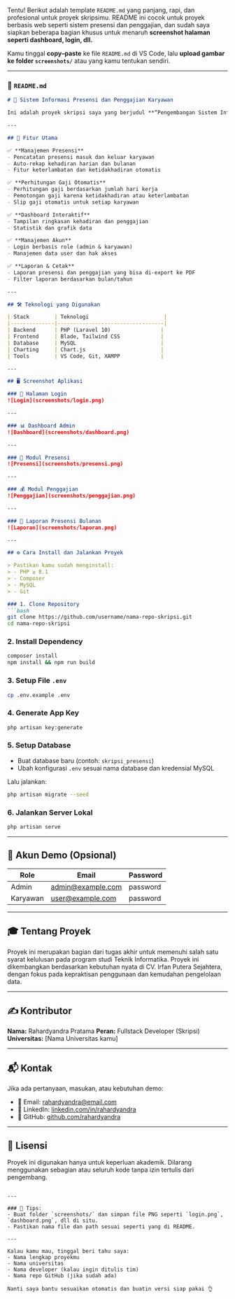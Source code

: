 Tentu! Berikut adalah template `README.md` yang panjang, rapi, dan profesional untuk proyek skripsimu. README ini cocok untuk proyek berbasis web seperti sistem presensi dan penggajian, dan sudah saya siapkan beberapa bagian khusus untuk menaruh **screenshot halaman seperti dashboard, login, dll.**

Kamu tinggal **copy–paste** ke file `README.md` di VS Code, lalu **upload gambar ke folder `screenshots/`** atau yang kamu tentukan sendiri.

---

### 📄 `README.md`

````markdown
# 💼 Sistem Informasi Presensi dan Penggajian Karyawan

Ini adalah proyek skripsi saya yang berjudul **“Pengembangan Sistem Informasi Presensi dan Penggajian Karyawan Berbasis Web di CV. Irfan Putera Sejahtera”**. Aplikasi ini bertujuan untuk mempermudah pencatatan kehadiran dan penggajian karyawan secara efisien, real-time, dan terintegrasi.

---

## 📌 Fitur Utama

✅ **Manajemen Presensi**
- Pencatatan presensi masuk dan keluar karyawan
- Auto-rekap kehadiran harian dan bulanan
- Fitur keterlambatan dan ketidakhadiran otomatis

✅ **Perhitungan Gaji Otomatis**
- Perhitungan gaji berdasarkan jumlah hari kerja
- Pemotongan gaji karena ketidakhadiran atau keterlambatan
- Slip gaji otomatis untuk setiap karyawan

✅ **Dashboard Interaktif**
- Tampilan ringkasan kehadiran dan penggajian
- Statistik dan grafik data

✅ **Manajemen Akun**
- Login berbasis role (admin & karyawan)
- Manajemen data user dan hak akses

✅ **Laporan & Cetak**
- Laporan presensi dan penggajian yang bisa di-export ke PDF
- Filter laporan berdasarkan bulan/tahun

---

## 🛠️ Teknologi yang Digunakan

| Stack        | Teknologi                        |
|--------------|----------------------------------|
| Backend      | PHP (Laravel 10)                |
| Frontend     | Blade, Tailwind CSS             |
| Database     | MySQL                           |
| Charting     | Chart.js                        |
| Tools        | VS Code, Git, XAMPP             |

---

## 🖥️ Screenshot Aplikasi

### 🔐 Halaman Login
![Login](screenshots/login.png)

---

### 📊 Dashboard Admin
![Dashboard](screenshots/dashboard.png)

---

### 📅 Modul Presensi
![Presensi](screenshots/presensi.png)

---

### 💰 Modul Penggajian
![Penggajian](screenshots/penggajian.png)

---

### 📄 Laporan Presensi Bulanan
![Laporan](screenshots/laporan.png)

---

## ⚙️ Cara Install dan Jalankan Proyek

> Pastikan kamu sudah menginstall:
> - PHP ≥ 8.1
> - Composer
> - MySQL
> - Git

### 1. Clone Repository
```bash
git clone https://github.com/username/nama-repo-skripsi.git
cd nama-repo-skripsi
````

### 2. Install Dependency

```bash
composer install
npm install && npm run build
```

### 3. Setup File `.env`

```bash
cp .env.example .env
```

### 4. Generate App Key

```bash
php artisan key:generate
```

### 5. Setup Database

* Buat database baru (contoh: `skripsi_presensi`)
* Ubah konfigurasi `.env` sesuai nama database dan kredensial MySQL

Lalu jalankan:

```bash
php artisan migrate --seed
```

### 6. Jalankan Server Lokal

```bash
php artisan serve
```

---

## 🧪 Akun Demo (Opsional)

| Role     | Email                                         | Password |
| -------- | --------------------------------------------- | -------- |
| Admin    | [admin@example.com](mailto:admin@example.com) | password |
| Karyawan | [user@example.com](mailto:user@example.com)   | password |

---

## 🎓 Tentang Proyek

Proyek ini merupakan bagian dari tugas akhir untuk memenuhi salah satu syarat kelulusan pada program studi Teknik Informatika. Proyek ini dikembangkan berdasarkan kebutuhan nyata di CV. Irfan Putera Sejahtera, dengan fokus pada kepraktisan penggunaan dan kemudahan pengelolaan data.

---

## ✍️ Kontributor

**Nama:** Rahardyandra Pratama
**Peran:** Fullstack Developer (Skripsi)
**Universitas:** \[Nama Universitas kamu]

---

## 📬 Kontak

Jika ada pertanyaan, masukan, atau kebutuhan demo:

* 📧 Email: [rahardyandra@email.com](mailto:rahardyandra@email.com)
* 💼 LinkedIn: [linkedin.com/in/rahardyandra](https://linkedin.com/in/rahardyandra)
* 🐙 GitHub: [github.com/rahardyandra](https://github.com/rahardyandra)

---

## 📃 Lisensi

Proyek ini digunakan hanya untuk keperluan akademik. Dilarang menggunakan sebagian atau seluruh kode tanpa izin tertulis dari pengembang.

```

---

### 📁 Tips:
- Buat folder `screenshots/` dan simpan file PNG seperti `login.png`, `dashboard.png`, dll di situ.
- Pastikan nama file dan path sesuai seperti yang di README.

---

Kalau kamu mau, tinggal beri tahu saya:
- Nama lengkap proyekmu
- Nama universitas
- Nama developer (kalau ingin ditulis tim)
- Nama repo GitHub (jika sudah ada)

Nanti saya bantu sesuaikan otomatis dan buatin versi siap pakai 👌
```
